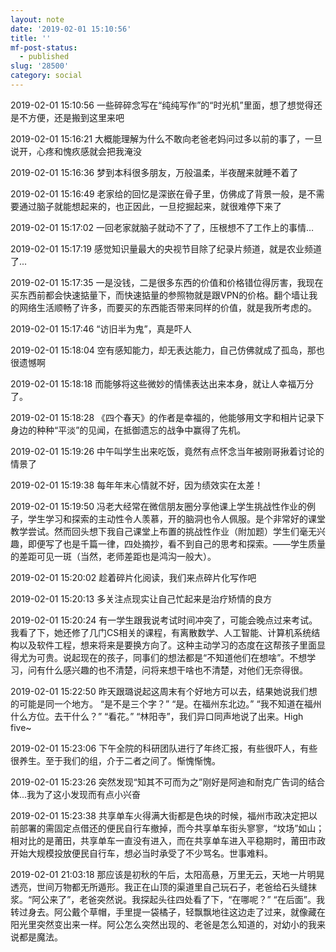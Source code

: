 ```yaml
---
layout: note
date: '2019-02-01 15:10:56'
title: ''
mf-post-status:
  - published
slug: '28500'
category: social
---
```

2019-02-01 15:10:56 一些碎碎念写在“纯纯写作”的“时光机”里面，想了想觉得还是不方便，还是搬到这里来吧

2019-02-01 15:16:21 大概能理解为什么不敢向老爸老妈问过多以前的事了，一旦说开，心疼和愧疚感就会把我淹没

2019-02-01 15:16:36 梦到本科很多朋友，万般温柔，半夜醒来就睡不着了

2019-02-01 15:16:49 老家给的回忆是深嵌在骨子里，仿佛成了背景一般，是不需要通过脑子就能想起来的，也正因此，一旦挖掘起来，就很难停下来了

2019-02-01 15:17:02 一回老家就脑子就动不了了，压根想不了工作上的事情…

2019-02-01 15:17:19 感觉知识量最大的央视节目除了纪录片频道，就是农业频道了...

2019-02-01 15:17:35 一是没钱，二是很多东西的价值和价格错位得厉害，我现在买东西前都会快速掂量下，而快速掂量的参照物就是跟VPN的价格。翻个墙让我的网络生活顺畅了许多，而要买的东西能否带来同样的价值，就是我所考虑的。

2019-02-01 15:17:46 “访旧半为鬼”，真是吓人

2019-02-01 15:18:04 空有感知能力，却无表达能力，自己仿佛就成了孤岛，那也很遗憾啊

2019-02-01 15:18:18 而能够将这些微妙的情愫表达出来本身，就让人幸福万分了。

2019-02-01 15:18:28 《四个春天》的作者是幸福的，他能够用文字和相片记录下身边的种种“平淡”的见闻，在抵御遗忘的战争中赢得了先机。

2019-02-01 15:19:26 中午叫学生出来吃饭，竟然有点怀念当年被刚哥揪着讨论的情景了

2019-02-01 15:19:38 每年年末心情就不好，因为绩效实在太差！

2019-02-01 15:19:50 冯老大经常在微信朋友圈分享他课上学生挑战性作业的例子，学生学习和探索的主动性令人羡慕，开的脑洞也令人佩服。是个非常好的课堂教学尝试。然而回头想下我自己课堂上布置的挑战性作业（附加题）学生们毫无兴趣，即便写了也是千篇一律，四处摘抄，看不到自己的思考和探索。——学生质量的差距可见一斑（当然，老师差距也是鸿沟一般大）。

2019-02-01 15:20:02 趁着碎片化阅读，我们来点碎片化写作吧

2019-02-01 15:20:13 多关注点现实让自己忙起来是治疗矫情的良方

2019-02-01 15:20:24 有一学生跟我说考试时间冲突了，可能会晚点过来考试。我看了下，她还修了几门CS相关的课程，有离散数学、人工智能、计算机系统结构以及软件工程，想来将来是要换方向了。这种主动学习的态度在这帮孩子里面显得尤为可贵。说起现在的孩子，同事们的想法都是“不知道他们在想啥”。不想学习，问有什么感兴趣的也不清楚，问将来想干啥也不清楚，对他们无奈得很。

2019-02-01 15:22:50 昨天跟璐说起这周末有个好地方可以去，结果她说我们想的可能是同一个地方。
“是不是三个字？” 
“是。在福州东北边。” 
“我不知道在福州什么方位。去干什么？”
“看花。”
“林阳寺”，我们异口同声地说了出来。High five~

2019-02-01 15:23:06 下午全院的科研团队进行了年终汇报，有些很吓人，有些很养生。至于我们的组，介于二者之间了。惭愧惭愧。

2019-02-01 15:23:26 突然发现“知其不可而为之”刚好是阿迪和耐克广告词的结合体...我为了这小发现而有点小兴奋

2019-02-01 15:23:38 共享单车火得满大街都是色块的时候，福州市政决定把以前部署的需固定点借还的便民自行车撤掉，而今共享单车街头寥寥，“坟场”如山；相对比的是莆田，共享单车一直没有进入，而在共享单车进入平稳期时，莆田市政开始大规模投放便民自行车，想必当时承受了不少骂名。世事难料。

2019-02-01 21:03:18 那应该是初秋的午后，太阳高悬，万里无云，天地一片明晃透亮，世间万物都无所遁形。我正在山顶的渠道里自己玩石子，老爸给石头缝抹浆。“阿公来了”，老爸突然说。我探起头往四处看了下，“在哪呢？” “在后面”。我转过身去。阿公戴个草帽，手里提一袋橘子，轻飘飘地往这边走了过来，就像藏在阳光里突然变出来一样。阿公怎么突然出现的、老爸是怎么知道的，对幼小的我来说都是魔法。